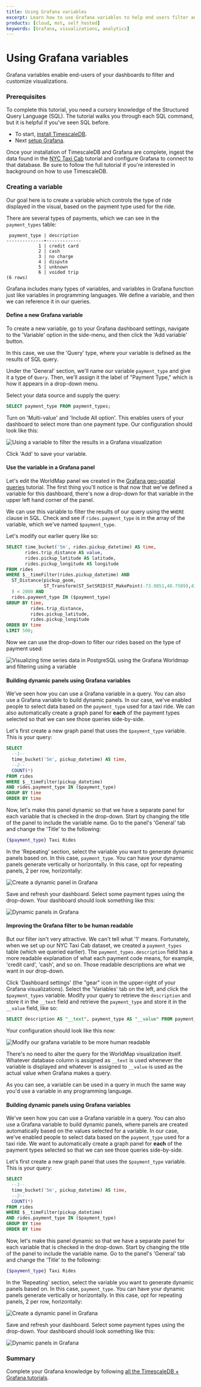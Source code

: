 ```yaml
---
title: Using Grafana variables
excerpt: Learn how to use Grafana variables to help end users filter and customize your visualizations
products: [cloud, mst, self_hosted]
keywords: [Grafana, visualizations, analytics]
---
```


# Using Grafana variables

Grafana variables enable end-users of your dashboards to filter and customize visualizations.

### Prerequisites

To complete this tutorial, you need a cursory knowledge of the Structured Query
Language (SQL). The tutorial walks you through each SQL command, but it is
helpful if you've seen SQL before.

*   To start, [install TimescaleDB][install-timescale].
*   Next [setup Grafana][install-grafana].

Once your installation of TimescaleDB and Grafana are complete, ingest the data found
in the [NYC Taxi Cab][nyc-taxi] tutorial and configure Grafana to connect
to that database. Be sure to follow the full tutorial if you're interested in background
on how to use TimescaleDB.

### Creating a variable

Our goal here is to create a variable which controls the type of ride displayed in the
visual, based on the payment type used for the ride.

There are several types of payments, which we can see in the `payment_types` table:

```
 payment_type | description
--------------+-------------
            1 | credit card
            2 | cash
            3 | no charge
            4 | dispute
            5 | unknown
            6 | voided trip
(6 rows)
```

Grafana includes many types of variables, and variables in Grafana function just like
variables in programming languages. We define a variable, and then we can reference it
in our queries.

#### Define a new Grafana variable

To create a new variable, go to your Grafana dashboard settings, navigate to the 'Variable'
option in the side-menu, and then click the 'Add variable' button.

In this case, we use the 'Query' type, where your variable is defined as the results
of SQL query.

Under the 'General' section, we'll name our variable `payment_type` and give it a type of `Query`.
Then, we'll assign it the label of "Payment Type," which is how it appears in a drop-down menu.

Select your data source and supply the query:

```sql
SELECT payment_type FROM payment_types;
```

Turn on 'Multi-value' and 'Include All option'. This enables users of your dashboard to
select more than one payment type. Our configuration should look like this:

<img class="main-content__illustration" src="https://assets.iobeam.com/images/docs/screenshots-for-grafana-tutorial/grafana_define_variable.png" alt="Using a variable to filter the results in a Grafana visualization"/>

Click 'Add' to save your variable.

#### Use the variable in a Grafana panel

Let's edit the WorldMap panel we created in the
[Grafana geo-spatial queries][tutorial-grafana-geospatial] tutorial. The first thing you'll
notice is that now that we've defined a variable for this dashboard, there's now a drop-down
for that variable in the upper left hand corner of the panel.

We can use this variable to filter the results of our query using the `WHERE` clause in SQL.
Check and see if `rides.payment_type` is in the array of the variable, which we've
named `$payment_type`.

Let's modify our earlier query like so:

```sql
SELECT time_bucket('5m', rides.pickup_datetime) AS time,
       rides.trip_distance AS value,
       rides.pickup_latitude AS latitude,
       rides.pickup_longitude AS longitude
FROM rides
WHERE $__timeFilter(rides.pickup_datetime) AND
  ST_Distance(pickup_geom,
              ST_Transform(ST_SetSRID(ST_MakePoint(-73.9851,40.7589),4326),2163)
  ) < 2000 AND
  rides.payment_type IN ($payment_type)
GROUP BY time,
         rides.trip_distance,
         rides.pickup_latitude,
         rides.pickup_longitude
ORDER BY time
LIMIT 500;
```

Now we can use the drop-down to filter our rides based on the type of payment used:

<img class="main-content__illustration" src="https://assets.iobeam.com/images/docs/screenshots-for-grafana-tutorial/grafana_worldmap_query_with_variable.png" alt="Visualizing time series data in PostgreSQL using the Grafana Worldmap and filtering using a variable"/>

#### Building dynamic panels using Grafana variables

We've seen how you can use a Grafana variable in a query. You can also use a
Grafana variable to build dynamic panels. In our case, we've enabled people to
select data based on the `payment_type` used for a taxi ride. We can also
automatically create a graph panel for **each** of the payment types
selected so that we can see those queries side-by-side.

Let's first create a new graph panel that uses the `$payment_type` variable.
This is your query:

```sql
SELECT
  --1--
  time_bucket('5m', pickup_datetime) AS time,
  --2--
  COUNT(*)
FROM rides
WHERE $__timeFilter(pickup_datetime)
AND rides.payment_type IN ($payment_type)
GROUP BY time
ORDER BY time
```

Now, let's make this panel dynamic so that we have a separate panel for each
variable that is checked in the drop-down. Start by changing the title of
the panel to include the variable name. Go to the panel's 'General' tab and
change the 'Title' to the following:

```bash
{$payment_type} Taxi Rides
```

In the 'Repeating' section, select the variable you want to generate dynamic
panels based on. In this case, `payment_type`. You can have your dynamic panels
generate vertically or horizontally. In this case, opt for repeating
panels, 2 per row, horizontally:

<img class="main-content__illustration" src="https://assets.iobeam.com/images/docs/screenshots-for-grafana-tutorial/grafana_create_dynamic_panels.png" alt="Create a dynamic panel in Grafana"/>

Save and refresh your dashboard. Select some payment types using the drop-down.
Your dashboard should look something like this:

<img class="main-content__illustration" src="https://assets.iobeam.com/images/docs/screenshots-for-grafana-tutorial/grafana_dynamic_panels.png" alt="Dynamic panels in Grafana"/>

#### Improving the Grafana filter to be human readable

But our filter isn't very attractive. We can't tell what '1' means. Fortunately,
when we set up our NYC Taxi Cab dataset, we created a `payment_types` table (which
we queried earlier). The `payment_types.description` field has a more readable
explanation of what each payment code means, for example, 'credit card', 'cash',
and so on. Those readable descriptions are what we want in our drop-down.

Click 'Dashboard settings' (the "gear" icon in the upper-right of your Grafana
visualizations). Select the 'Variables' tab on the left, and click the `$payment_types`
variable. Modify your query to retrieve the `description` and store it in the `__text`
field and retrieve the `payment_type` and store it in the `__value` field, like so:

```sql
SELECT description AS "__text", payment_type AS "__value" FROM payment_types
```

Your configuration should look like this now:

<img class="main-content__illustration" src="https://assets.iobeam.com/images/docs/screenshots-for-grafana-tutorial/grafana_modify_variable.png" alt="Modify our grafana variable to be more human readable"/>

There's no need to alter the query for the WorldMap visualization itself.
Whatever database column is assigned as `__text` is used whenever the variable
is displayed and whatever is assigned to `__value` is used as the actual value
when Grafana makes a query.

As you can see, a variable can be used in a query in much the same way you'd
use a variable in any programming language.

#### Building dynamic panels using Grafana variables

We've seen how you can use a Grafana variable in a query. You can also use a
Grafana variable to build dynamic panels, where panels are created automatically
based on the values selected for a variable. In our case, we've enabled people to
select data based on the `payment_type` used for a taxi ride. We want to
automatically create a graph panel for **each** of the payment types
selected so that we can see those queries side-by-side.

Let's first create a new graph panel that uses the `$payment_type` variable.
This is your query:

```sql
SELECT
  --1--
  time_bucket('5m', pickup_datetime) AS time,
  --2--
  COUNT(*)
FROM rides
WHERE $__timeFilter(pickup_datetime)
AND rides.payment_type IN ($payment_type)
GROUP BY time
ORDER BY time
```

Now, let's make this panel dynamic so that we have a separate panel for each
variable that is checked in the drop-down. Start by changing the title of
the panel to include the variable name. Go to the panel's 'General' tab and
change the 'Title' to the following:

```bash
{$payment_type} Taxi Rides
```

In the 'Repeating' section, select the variable you want to generate dynamic
panels based on. In this case, `payment_type`. You can have your dynamic panels
generate vertically or horizontally. In this case, opt for repeating
panels, 2 per row, horizontally:

<img class="main-content__illustration" src="https://assets.iobeam.com/images/docs/screenshots-for-grafana-tutorial/grafana_create_dynamic_panels.png" alt="Create a dynamic panel in Grafana"/>

Save and refresh your dashboard. Select some payment types using the drop-down.
Your dashboard should look something like this:

<img class="main-content__illustration" src="https://assets.iobeam.com/images/docs/screenshots-for-grafana-tutorial/grafana_dynamic_panels.png" alt="Dynamic panels in Grafana"/>

### Summary

Complete your Grafana knowledge by following [all the TimescaleDB + Grafana tutorials][tutorial-grafana].

[install-grafana]: /timescaledb/:currentVersion:/tutorials/grafana/installation
[install-timescale]: /install/latest/
[nyc-taxi]: /timescaledb/:currentVersion:/tutorials/nyc-taxi-cab
[tutorial-grafana-geospatial]: /timescaledb/:currentVersion:/tutorials/grafana/geospatial-dashboards/
[tutorial-grafana]: /timescaledb/:currentVersion:/tutorials/grafana
